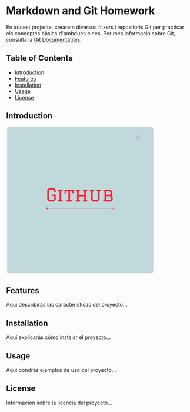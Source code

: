 # Markdown and Git Homework

En aquest projecte, crearem diversos fitxers i repositoris Git per practicar els conceptes bàsics d'ambdues eines. Per més informació sobre Git, consulta la [Git Documentation](https://git-scm.com/doc).

## Table of Contents

- [Introduction](#introduction)
- [Features](#features)
- [Installation](#installation)
- [Usage](#usage)
- [License](#license)

## Introduction

![Project Logo](images/logo.png)

## Features

Aquí describirás las características del proyecto...

## Installation

Aquí explicarás cómo instalar el proyecto...

## Usage

Aquí pondrás ejemplos de uso del proyecto...

## License

Información sobre la licencia del proyecto...
